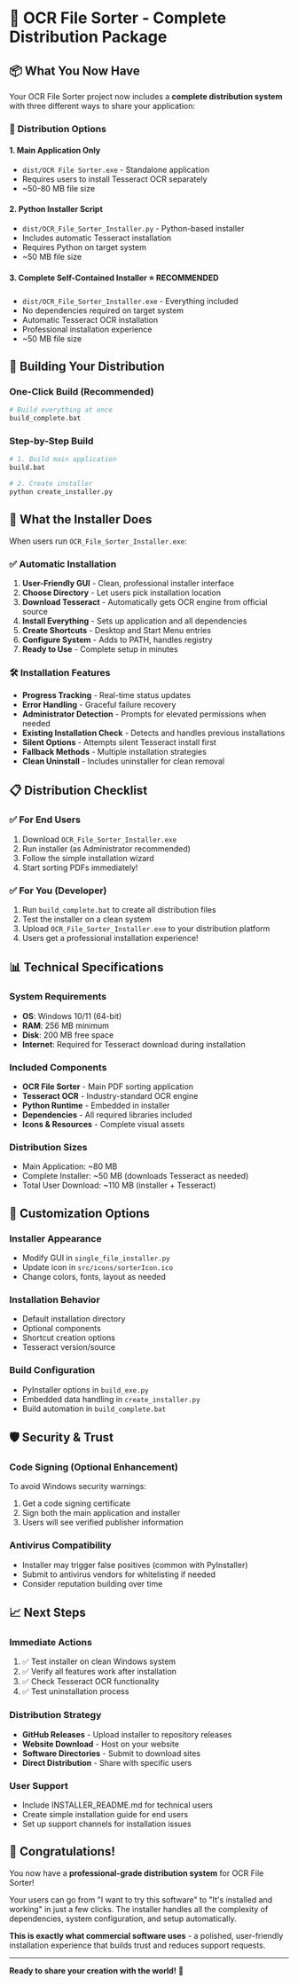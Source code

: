 # 🎉 OCR File Sorter - Complete Distribution Package

## 📦 What You Now Have

Your OCR File Sorter project now includes a **complete distribution system** with three different ways to share your application:

### 🎯 **Distribution Options**

#### 1. **Main Application Only**
- `dist/OCR File Sorter.exe` - Standalone application
- Requires users to install Tesseract OCR separately
- ~50-80 MB file size

#### 2. **Python Installer Script**
- `dist/OCR_File_Sorter_Installer.py` - Python-based installer
- Includes automatic Tesseract installation
- Requires Python on target system
- ~50 MB file size

#### 3. **Complete Self-Contained Installer** ⭐ **RECOMMENDED**
- `dist/OCR_File_Sorter_Installer.exe` - Everything included
- No dependencies required on target system
- Automatic Tesseract OCR installation
- Professional installation experience
- ~50 MB file size

## 🚀 Building Your Distribution

### **One-Click Build (Recommended)**
```bash
# Build everything at once
build_complete.bat
```

### **Step-by-Step Build**
```bash
# 1. Build main application
build.bat

# 2. Create installer
python create_installer.py
```

## 🎯 What the Installer Does

When users run `OCR_File_Sorter_Installer.exe`:

### ✅ **Automatic Installation**
1. **User-Friendly GUI** - Clean, professional installer interface
2. **Choose Directory** - Let users pick installation location
3. **Download Tesseract** - Automatically gets OCR engine from official source
4. **Install Everything** - Sets up application and all dependencies
5. **Create Shortcuts** - Desktop and Start Menu entries
6. **Configure System** - Adds to PATH, handles registry
7. **Ready to Use** - Complete setup in minutes

### 🛠️ **Installation Features**
- **Progress Tracking** - Real-time status updates
- **Error Handling** - Graceful failure recovery
- **Administrator Detection** - Prompts for elevated permissions when needed
- **Existing Installation Check** - Detects and handles previous installations
- **Silent Options** - Attempts silent Tesseract install first
- **Fallback Methods** - Multiple installation strategies
- **Clean Uninstall** - Includes uninstaller for clean removal

## 📋 Distribution Checklist

### ✅ **For End Users**
1. Download `OCR_File_Sorter_Installer.exe`
2. Run installer (as Administrator recommended)
3. Follow the simple installation wizard
4. Start sorting PDFs immediately!

### ✅ **For You (Developer)**
1. Run `build_complete.bat` to create all distribution files
2. Test the installer on a clean system
3. Upload `OCR_File_Sorter_Installer.exe` to your distribution platform
4. Users get a professional installation experience!

## 📊 Technical Specifications

### **System Requirements**
- **OS**: Windows 10/11 (64-bit)
- **RAM**: 256 MB minimum
- **Disk**: 200 MB free space
- **Internet**: Required for Tesseract download during installation

### **Included Components**
- **OCR File Sorter** - Main PDF sorting application
- **Tesseract OCR** - Industry-standard OCR engine
- **Python Runtime** - Embedded in installer
- **Dependencies** - All required libraries included
- **Icons & Resources** - Complete visual assets

### **Distribution Sizes**
- Main Application: ~80 MB
- Complete Installer: ~50 MB (downloads Tesseract as needed)
- Total User Download: ~110 MB (installer + Tesseract)

## 🎨 Customization Options

### **Installer Appearance**
- Modify GUI in `single_file_installer.py`
- Update icon in `src/icons/sorterIcon.ico`
- Change colors, fonts, layout as needed

### **Installation Behavior**
- Default installation directory
- Optional components
- Shortcut creation options
- Tesseract version/source

### **Build Configuration**
- PyInstaller options in `build_exe.py`
- Embedded data handling in `create_installer.py`
- Build automation in `build_complete.bat`

## 🛡️ Security & Trust

### **Code Signing** (Optional Enhancement)
To avoid Windows security warnings:
1. Get a code signing certificate
2. Sign both the main application and installer
3. Users will see verified publisher information

### **Antivirus Compatibility**
- Installer may trigger false positives (common with PyInstaller)
- Submit to antivirus vendors for whitelisting if needed
- Consider reputation building over time

## 📈 Next Steps

### **Immediate Actions**
1. ✅ Test installer on clean Windows system
2. ✅ Verify all features work after installation
3. ✅ Check Tesseract OCR functionality
4. ✅ Test uninstallation process

### **Distribution Strategy**
- **GitHub Releases** - Upload installer to repository releases
- **Website Download** - Host on your website
- **Software Directories** - Submit to download sites
- **Direct Distribution** - Share with specific users

### **User Support**
- Include INSTALLER_README.md for technical users
- Create simple installation guide for end users
- Set up support channels for installation issues

## 🎉 Congratulations!

You now have a **professional-grade distribution system** for OCR File Sorter! 

Your users can go from "I want to try this software" to "It's installed and working" in just a few clicks. The installer handles all the complexity of dependencies, system configuration, and setup automatically.

**This is exactly what commercial software uses** - a polished, user-friendly installation experience that builds trust and reduces support requests.

---

**Ready to share your creation with the world!** 🚀
